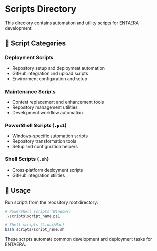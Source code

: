 # Scripts Directory

This directory contains automation and utility scripts for ENTAERA development:

## 🔧 Script Categories

### Deployment Scripts
- Repository setup and deployment automation
- GitHub integration and upload scripts
- Environment configuration and setup

### Maintenance Scripts
- Content replacement and enhancement tools
- Repository management utilities
- Development workflow automation

### PowerShell Scripts (`.ps1`)
- Windows-specific automation scripts
- Repository transformation tools
- Setup and configuration helpers

### Shell Scripts (`.sh`)
- Cross-platform deployment scripts
- GitHub integration utilities

## 🚀 Usage

Run scripts from the repository root directory:

```bash
# PowerShell scripts (Windows)
.\scripts\script_name.ps1

# Shell scripts (Linux/Mac)
bash scripts/script_name.sh
```

These scripts automate common development and deployment tasks for ENTAERA.